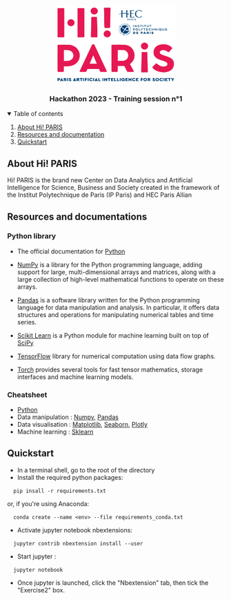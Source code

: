 <!--
*** Thanks for checking out the Best-README-Template. If you have a suggestion
*** that would make this better, please fork the repo and create a pull request
*** or simply open an issue with the tag "enhancement".
*** Thanks again! Now go create something AMAZING! :D
-->



<!-- PROJECT SHIELDS -->
<!--
*** I'm using markdown "reference style" links for readability.
*** Reference links are enclosed in brackets [ ] instead of parentheses ( ).
*** See the bottom of this document for the declaration of the reference variables
*** for contributors-url, forks-url, etc. This is an optional, concise syntax you may use.
*** https://www.markdownguide.org/basic-syntax/#reference-style-links
-->



<!-- PROJECT LOGO -->

<p align="center">
  <a href="https://www.hi-paris.fr/">
    <img src="./src/figures/logo-hi-paris-retina.png" alt="Logo" width="280" height="180">
  </a>
</p>
<h3 align="center">Hackathon 2023 - Training session n°1</h3>



<!-- TABLE OF CONTENTS -->
<details open="open">
  <summary>Table of contents</summary>
  <ol>
    <li><a href="#about-hi!-paris">About Hi! PARIS</a></li>
    <li><a href="#resources-and-documentation">Resources and documentation</a></li>
    <li><a href="#quickstart">Quickstart</a></li>
  </ol>
</details>



<!-- About Hi! Paris -->

## About Hi! PARIS

Hi! PARIS is the brand new Center on Data Analytics and Artificial Intelligence for Science, Business and Society created in the framework of the Institut Polytechnique de Paris (IP Paris) and HEC Paris Allian


<!-- About Hi! Paris -->



## Resources and documentations

### Python library


- The official documentation for [Python](https://docs.python.org/3/)

- [NumPy](https://en.wikipedia.org/wiki/NumPy) is a library for the Python programming language, adding support for large, multi-dimensional arrays and matrices, along with a large collection of high-level mathematical functions to operate on these arrays.
- [Pandas](https://pandas.pydata.org/) is a software library written for the Python programming language for data manipulation and analysis. In particular, it offers data structures and operations for manipulating numerical tables and time series.

- [Scikit Learn](https://scikit-learn.org/stable/) is a Python module for machine learning built on top of [SciPy](https://www.scipy.org/)
- [TensorFlow](https://www.tensorflow.org/?hl=fr) library for numerical computation using data flow graphs. 
- [Torch](https://pytorch.org/) provides several tools for fast tensor mathematics, storage interfaces and machine learning models.

### Cheatsheet
- [Python](src/cheat_sheet/mementopython3-english.pdf)
- Data manipulation : [Numpy](src/cheat_sheet/Numpy_Python_Cheat_Sheet.pdf), [Pandas](src/cheat_sheet/Pandas_Cheat_Sheet.pdf)
- Data visualisation : [Matplotlib](src/cheat_sheet/Python_Matplotlib_Cheat_Sheet.pdf), [Seaborn](src/cheat_sheet/Python_Seaborn_Cheat_Sheet.pdf), [Plotly](src/cheat_sheet/python_cheat_sheet.pdf)
- Machine learning : [Sklearn](src/cheart_sheet/Scikit_Learn_Cheat_Sheet_Python.pdf)


## Quickstart

- In a terminal shell, go to the root of the directory
- Install the required python packages:
```
  pip insall -r requirements.txt
```
or, if you're using Anaconda:
```
  conda create --name <env> --file requirements_conda.txt
```
- Activate jupyter notebook nbextensions:
```
  jupyter contrib nbextension install --user
```
- Start jupyter :
```
  jupyter notebook
```
- Once jupyter is launched, click the "Nbextension" tab, then tick the "Exercise2" box.

